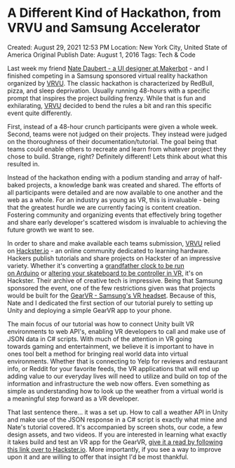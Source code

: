# A Different Kind of Hackathon, from VRVU and Samsung Accelerator

Created: August 29, 2021 12:53 PM
Location: New York City, United State of America
Original Publish Date: August 1, 2016
Tags: Tech & Code

Last week my friend [Nate Daubert - a UI designer at Makerbot](https://www.linkedin.com/in/natedaubert) - and I finished competing in a Samsung sponsored virtual reality hackathon organized by [VRVU](http://vrvu.com/). The classic hackathon is characterized by RedBull, pizza, and sleep deprivation. Usually running 48-hours with a specific prompt that inspires the project building frenzy. While that is fun and exhilarating, [VRVU](http://vrvu.com/) decided to bend the rules a bit and ran this specific event quite differently.

First, instead of a 48-hour crunch participants were given a whole week. Second, teams were not judged on their projects. They instead were judged on the thoroughness of their documentation/tutorial. The goal being that teams could enable others to recreate and learn from whatever project they chose to build. Strange, right? Definitely different! Lets think about what this resulted in.

Instead of the hackathon ending with a podium standing and array of half-baked projects, a knowledge bank was created and shared. The efforts of all participants were detailed and are now available to one another and the web as a whole. For an industry as young as VR, this is invaluable - being that the greatest hurdle we are currently facing is content creation. Fostering community and organizing events that effectively bring together and share early developer's scattered wisdom is invaluable to achieving the future growth we want to see.

In order to share and make available each teams submission, [VRVU](http://vrvu.com/) relied on [Hackster.io](https://www.hackster.io/) - an online community dedicated to learning hardware. Hackers publish tutorials and share projects on Hackster of an impressive variety. Whether it's converting a [grandfather clock to be run on Arduino](https://www.hackster.io/oliverb/arduino-atomic-grandfather-clock-06c0e0?ref=platform&ref_id=424_trending___&offset=0) or [altering your skateboard to be controller in VR,](https://www.hackster.io/MatthewHallberg/diy-virtual-reality-skateboard-097bf4?ref=search&ref_id=virtual%20reality&offset=1) it's on Hackster. Their archive of creative tech is impressive. Being that Samsung sponsored the event, one of the few restrictions given was that projects would be built for the [GearVR - Samsung's VR headset](http://www.samsung.com/us/explore/gear-vr/?cid=van-mb-cph-0716-10000089). Because of this, Nate and I dedicated the first section of our tutorial purely to setting up Unity and deploying a simple GearVR app to your phone.

The main focus of our tutorial was how to connect Unity built VR environments to web API's, enabling VR developers to call and make use of JSON data in C# scripts. With much of the attention in VR going towards gaming and entertainment, we believe it is important to have in ones tool belt a method for bringing real world data into virtual environments. Whether that is connecting to Yelp for reviews and restaurant info, or Reddit for your favorite feeds, the VR applications that will end up adding value to our everyday lives will need to utilize and build on top of the information and infrastructure the web now offers. Even something as simple as understanding how to look up the weather from a virtual world is a meaningful step forward as a VR developer.

That last sentence there... it was a set up. How to call a weather API in Unity and make use of the JSON response in a C# script is exactly what mine and Nate's tutorial covered. It's accompanied by screen shots, our code, a few design assets, and two videos. If you are interested in learning what exactly it takes build and test an VR app for the GearVR, [give it a read by following this link over to Hackster.io](https://www.hackster.io/team-dream/atlasvr-connecting-to-web-api-s-in-unity-for-weather-data-38a099?ref=search&ref_id=AtlasVR&offset=0). More importantly, if you see a way to improve upon it and are willing to offer that insight I'd be most thankful.